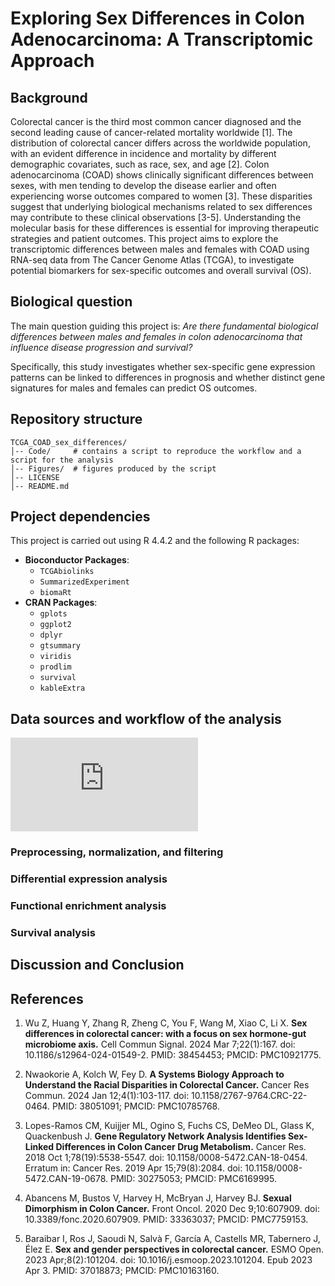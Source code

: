 # Exploring Sex Differences in Colon Adenocarcinoma: A Transcriptomic Approach

## **Background**

Colorectal cancer is the third most common cancer diagnosed and the second leading cause of cancer-related mortality worldwide [1]. The distribution of colorectal cancer differs across the worldwide population, with an evident difference in incidence and mortality by different demographic covariates, such as race, sex, and age [2].
Colon adenocarcinoma (COAD) shows clinically significant differences between sexes, with men tending to develop the disease earlier and often experiencing worse outcomes compared to women [3]. These disparities suggest that underlying biological mechanisms related to sex differences may contribute to these clinical observations [3-5].
Understanding the molecular basis for these differences is essential for improving therapeutic strategies and patient outcomes. This project aims to explore the transcriptomic differences between males and females with COAD using RNA-seq data from The Cancer Genome Atlas (TCGA), to investigate potential biomarkers for sex-specific outcomes and overall survival (OS).

## **Biological question**

The main question guiding this project is: *Are there fundamental biological differences between males and females in colon adenocarcinoma that influence disease progression and survival?*

Specifically, this study investigates whether sex-specific gene expression patterns can be linked to differences in prognosis and whether distinct gene signatures for males and females can predict OS outcomes.

## **Repository structure**

```
TCGA_COAD_sex_differences/
│-- Code/     # contains a script to reproduce the workflow and a script for the analysis
│-- Figures/  # figures produced by the script
│-- LICENSE
│-- README.md
```

## **Project dependencies**

This project is carried out using R 4.4.2 and the following R packages:
- **Bioconductor Packages**:  
  - `TCGAbiolinks`  
  - `SummarizedExperiment`  
  - `biomaRt`
- **CRAN Packages**:  
  - `gplots`
  - `ggplot2`
  - `dplyr`
  - `gtsummary`
  - `viridis`
  - `prodlim`
  - `survival`
  - `kableExtra`

## **Data sources and workflow of the analysis**

![workflow](https://raw.githubusercontent.com/manal-agdada/TCGA_COAD_sex_differences/main/workflow.pdf)


### **Preprocessing, normalization, and filtering**

### **Differential expression analysis**

### **Functional enrichment analysis**

### **Survival analysis**

## **Discussion and Conclusion**

## **References**

1. Wu Z, Huang Y, Zhang R, Zheng C, You F, Wang M, Xiao C, Li X. **Sex differences in colorectal cancer: with a focus on sex hormone-gut microbiome axis.** Cell Commun Signal. 2024 Mar 7;22(1):167. doi: 10.1186/s12964-024-01549-2. PMID: 38454453; PMCID: PMC10921775.

2. Nwaokorie A, Kolch W, Fey D. **A Systems Biology Approach to Understand the Racial Disparities in Colorectal Cancer.** Cancer Res Commun. 2024 Jan 12;4(1):103-117. doi: 10.1158/2767-9764.CRC-22-0464. PMID: 38051091; PMCID: PMC10785768.

3. Lopes-Ramos CM, Kuijjer ML, Ogino S, Fuchs CS, DeMeo DL, Glass K, Quackenbush J. **Gene Regulatory Network Analysis Identifies Sex-Linked Differences in Colon Cancer Drug Metabolism.** Cancer Res. 2018 Oct 1;78(19):5538-5547. doi: 10.1158/0008-5472.CAN-18-0454. Erratum in: Cancer Res. 2019 Apr 15;79(8):2084. doi: 10.1158/0008-5472.CAN-19-0678. PMID: 30275053; PMCID: PMC6169995.

4. Abancens M, Bustos V, Harvey H, McBryan J, Harvey BJ. **Sexual Dimorphism in Colon Cancer.** Front Oncol. 2020 Dec 9;10:607909. doi: 10.3389/fonc.2020.607909. PMID: 33363037; PMCID: PMC7759153.

5. Baraibar I, Ros J, Saoudi N, Salvà F, García A, Castells MR, Tabernero J, Élez E. **Sex and gender perspectives in colorectal cancer.** ESMO Open. 2023 Apr;8(2):101204. doi: 10.1016/j.esmoop.2023.101204. Epub 2023 Apr 3. PMID: 37018873; PMCID: PMC10163160.


